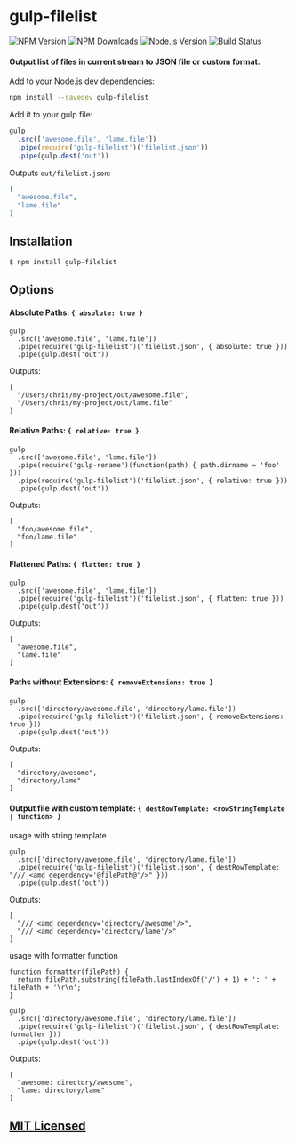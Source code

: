 # gulp-filelist

[![NPM Version](https://img.shields.io/npm/v/gulp-filelist.svg?style=flat)](https://www.npmjs.org/package/gulp-filelist)
[![NPM Downloads](https://img.shields.io/npm/dm/gulp-filelist.svg?style=flat)](https://www.npmjs.org/package/gulp-filelist)
[![Node.js Version](https://img.shields.io/badge/node.js->=_10-brightgreen.svg?style=flat)](http://nodejs.org/download/)
[![Build Status](https://travis-ci.com/cjroth/gulp-filelist.svg?branch=main)](https://travis-ci.org/cjroth/gulp-filelist)

#### Output list of files in current stream to JSON file or custom format.

Add to your Node.js dev dependencies:
```bash
npm install --savedev gulp-filelist
```

Add it to your gulp file:

```js
gulp
  .src(['awesome.file', 'lame.file'])
  .pipe(require('gulp-filelist')('filelist.json'))
  .pipe(gulp.dest('out'))
```

Outputs `out/filelist.json`:

```json
[
  "awesome.file",
  "lame.file"
]
```

## Installation

```bash
$ npm install gulp-filelist
```

## Options

#### Absolute Paths: `{ absolute: true }`

```
gulp
  .src(['awesome.file', 'lame.file'])
  .pipe(require('gulp-filelist')('filelist.json', { absolute: true }))
  .pipe(gulp.dest('out'))
```
Outputs:
```
[
  "/Users/chris/my-project/out/awesome.file",
  "/Users/chris/my-project/out/lame.file"
]
```

#### Relative Paths: `{ relative: true }`

```
gulp
  .src(['awesome.file', 'lame.file'])
  .pipe(require('gulp-rename')(function(path) { path.dirname = 'foo' }))
  .pipe(require('gulp-filelist')('filelist.json', { relative: true }))
  .pipe(gulp.dest('out'))
```
Outputs:
```
[
  "foo/awesome.file",
  "foo/lame.file"
]
```

#### Flattened Paths: `{ flatten: true }`

```
gulp
  .src(['awesome.file', 'lame.file'])
  .pipe(require('gulp-filelist')('filelist.json', { flatten: true }))
  .pipe(gulp.dest('out'))
```
Outputs:
```
[
  "awesome.file",
  "lame.file"
]
```

#### Paths without Extensions: `{ removeExtensions: true }`

```
gulp
  .src(['directory/awesome.file', 'directory/lame.file'])
  .pipe(require('gulp-filelist')('filelist.json', { removeExtensions: true }))
  .pipe(gulp.dest('out'))
```
Outputs:
```
[
  "directory/awesome",
  "directory/lame"
]
```

#### Output file with custom template: `{ destRowTemplate: <rowStringTemplate | function> }`

usage with string template
```
gulp
  .src(['directory/awesome.file', 'directory/lame.file'])
  .pipe(require('gulp-filelist')('filelist.json', { destRowTemplate: "/// <amd dependency='@filePath@'/>" }))
  .pipe(gulp.dest('out'))
```
Outputs:
```
[
  "/// <amd dependency='directory/awesome'/>",
  "/// <amd dependency='directory/lame'/>"
]
```

usage with formatter function

```
function formatter(filePath) {
  return filePath.substring(filePath.lastIndexOf('/') + 1) + ': ' + filePath + '\r\n';
}

gulp
  .src(['directory/awesome.file', 'directory/lame.file'])
  .pipe(require('gulp-filelist')('filelist.json', { destRowTemplate: formatter }))
  .pipe(gulp.dest('out'))
```
Outputs:
```
[
  "awesome: directory/awesome",
  "lame: directory/lame"
]
```
## [MIT Licensed](LICENSE)
